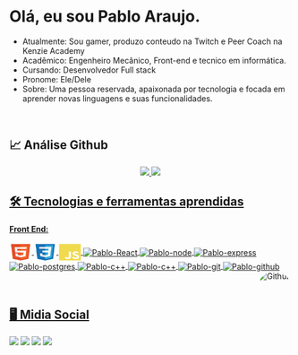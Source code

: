 # Olá, eu sou Pablo Araujo.

- Atualmente: Sou gamer, produzo conteudo na Twitch e Peer Coach na Kenzie Academy
- Acadêmico: Engenheiro Mecânico, Front-end e tecnico em informática.
- Cursando: Desenvolvedor Full stack
- Pronome: Ele/Dele
- Sobre: Uma pessoa reservada, apaixonada por tecnologia e focada em aprender novas linguagens e suas funcionalidades.

<br>

## 📈 Análise Github
<div align="center">
  <a href="https://github.com/pablorzenha">
  <img height="180em" src="https://github-readme-stats.vercel.app/api?username=pablorzenha&show_icons=true&theme=dark&include_all_commits=true&count_private=true"/>
  <img height="180em" src="https://github-readme-stats.vercel.app/api/top-langs/?username=pablorzenha&layout=compact&langs_count=7&theme=dark"/>
</div>
   
## 🛠 Tecnologias e ferramentas aprendidas
<div>
  <h4>Front End:</h4>
  <img align="center" alt="Pablo-HTML" height="30" width="40" src="https://raw.githubusercontent.com/devicons/devicon/master/icons/html5/html5-original.svg">
  <img align="center" alt="Pablo-CSS" height="30" width="40" src="https://raw.githubusercontent.com/devicons/devicon/master/icons/css3/css3-original.svg">
  <img align="center" alt="Pablo-Js" height="30" width="40" src="https://raw.githubusercontent.com/devicons/devicon/master/icons/javascript/javascript-plain.svg">
  <img align="center" alt="Pablo-React" height="30" width="40" src="https://cdn.jsdelivr.net/gh/devicons/devicon/icons/react/react-original.svg" />
  <img align="center" alt="Pablo-node" height="30" width="40" src="https://upload.wikimedia.org/wikipedia/commons/d/d9/Node.js_logo.svg" />
  <img align="center" alt="Pablo-express" height="20" width="40" src="https://www.atatus.com/images/devicon/icon-express.svg" />
  <img align="center" alt="Pablo-postgres" height="30" width="30" src="https://user-images.githubusercontent.com/24623425/36042969-f87531d4-0d8a-11e8-9dee-e87ab8c6a9e3.png"/>
  <img align="center" alt="Pablo-c++" height="30" width="30" src="https://user-images.githubusercontent.com/42747200/46140125-da084900-c26d-11e8-8ea7-c45ae6306309.png">
  <img align="center" alt="Pablo-c++" height="30" width="40" src="https://cdn.jsdelivr.net/gh/devicons/devicon/icons/php/php-original.svg" />
  <img align="center" alt="Pablo-git" height="30" width="30" src="https://git-scm.com/images/logos/downloads/Git-Icon-1788C.png">
  
  <img align="center" alt="Pablo-github" height="30" width="40" src="https://upload.wikimedia.org/wikipedia/commons/9/91/Octicons-mark-github.svg">
  <img align="right" alt="Github" height="150" style="border-radius:50px;" src="https://i.imgur.com/2aDWueW.png">
  
</div>
 <br>
  <br>
  
 ## 🖥️ Midia Social
<div> 
  <a href="https://www.instagram.com/pablo_araujo_/" target="_blank"><img src="https://img.shields.io/badge/-Instagram-%23E4405F?style=for-the-badge&logo=instagram&logoColor=white" target="_blank"></a>
 	<a href="https://www.twitch.tv/pablorzenha" target="_blank"><img src="https://img.shields.io/badge/Twitch-9146FF?style=for-the-badge&logo=twitch&logoColor=white" target="_blank"></a>
  <a href = "mailto:pabloaraujo_engmec@hotmail.com"><img src="https://img.shields.io/badge/-mail-%23333?style=for-the-badge&logo=gmail&logoColor=white" target="_blank"></a>
  <a href="https://www.linkedin.com/in/pablo-araujo-441402167/" target="_blank"><img src="https://img.shields.io/badge/-LinkedIn-%230077B5?style=for-the-badge&logo=linkedin&logoColor=white" target="_blank"></a> 
 

 
</div>
 
<br>
<br>
<br>
 

